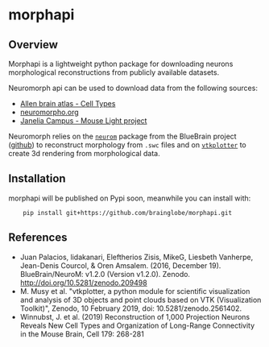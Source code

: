 # morphapi
## Overview
Morphapi is a lightweight python package for downloading neurons
morphological reconstructions from publicly available datasets. 

Neuromorph api can be used to download data from the following sources:
  * [Allen brain atlas - Cell Types](https://celltypes.brain-map.org/)
  * [neuromorpho.org](http://neuromorpho.org/)
  * [Janelia Campus - Mouse Light project](https://www.janelia.org/project-team/mouselight)

Neuromorph relies on the [`neurom`](https://zenodo.org/record/209498#.XraWUsZ7l24) package from
the BlueBrain project ([github](https://github.com/BlueBrain/NeuroM)) to reconstruct morphology
from `.swc` files and on [`vtkplotter`](https://github.com/marcomusy/vtkplotter) to create 3d
rendering from morphological data.

## Installation
morphapi will be published on Pypi soon, meanwhile you can install with:

```
    pip install git+https://github.com/brainglobe/morphapi.git
```



## References
* Juan Palacios, lidakanari, Eleftherios Zisis, MikeG, Liesbeth Vanherpe, Jean-Denis Courcol, & Oren Amsalem. (2016, December 19). BlueBrain/NeuroM: v1.2.0 (Version v1.2.0). Zenodo. http://doi.org/10.5281/zenodo.209498
* M. Musy et al. "vtkplotter, a python module for scientific visualization and analysis of 3D objects and point clouds based on VTK (Visualization Toolkit)", Zenodo, 10 February 2019, doi: 10.5281/zenodo.2561402.
*  Winnubst, J. et al. (2019) Reconstruction of 1,000 Projection Neurons Reveals New Cell Types and Organization of Long-Range Connectivity in the Mouse Brain, Cell 179: 268-281